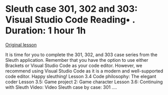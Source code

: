 # Sleuth case 301, 302 and 303: Visual Studio Code Reading• . Duration: 1 hour 1h

[Original lesson](https://www.coursera.org/learn/uol-introduction-to-programming-1/supplement/3Nt2K/sleuth-case-301-302-and-303-visual-studio-code)

It is time for you to complete the 301, 302, and 303 case series from the Sleuth application. Remember that you have the option to use either Brackets or Visual Studio Code as your code editor. However, we recommend using Visual Studio Code as it is a modern and well-supported code editor. Happy sleuthing! Lesson 3.4 Code philosophy: The elegant coder Lesson 3.5: Game project 2: Game character Lesson 3.6: Continuing with Sleuth Video: Video Sleuth case by case: 301 ....

